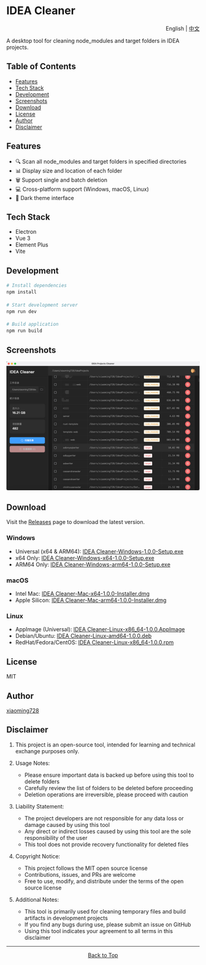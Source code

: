 # IDEA Cleaner

<div align="right">

English | [中文](README.md)

</div>

A desktop tool for cleaning node_modules and target folders in IDEA projects.

## Table of Contents

- [Features](#features)
- [Tech Stack](#tech-stack)
- [Development](#development)
- [Screenshots](#screenshots)
- [Download](#download)
- [License](#license)
- [Author](#author)
- [Disclaimer](#disclaimer)

## Features

- 🔍 Scan all node_modules and target folders in specified directories
- 📊 Display size and location of each folder
- 🗑️ Support single and batch deletion
- 💻 Cross-platform support (Windows, macOS, Linux)
- 🌙 Dark theme interface

## Tech Stack

- Electron
- Vue 3
- Element Plus
- Vite

## Development

```bash
# Install dependencies
npm install

# Start development server
npm run dev

# Build application
npm run build
```

## Screenshots

![IDEA Cleaner Main Interface](screenshots/main.png)

## Download

Visit the [Releases](../../releases) page to download the latest version.

### Windows
- Universal (x64 & ARM64): [IDEA Cleaner-Windows-1.0.0-Setup.exe](../../releases/download/v1.0.0/IDEA%20Cleaner-Windows-1.0.0-Setup.exe)
- x64 Only: [IDEA Cleaner-Windows-x64-1.0.0-Setup.exe](../../releases/download/v1.0.0/IDEA%20Cleaner-Windows-x64-1.0.0-Setup.exe)
- ARM64 Only: [IDEA Cleaner-Windows-arm64-1.0.0-Setup.exe](../../releases/download/v1.0.0/IDEA%20Cleaner-Windows-arm64-1.0.0-Setup.exe)

### macOS
- Intel Mac: [IDEA Cleaner-Mac-x64-1.0.0-Installer.dmg](../../releases/download/v1.0.0/IDEA%20Cleaner-Mac-x64-1.0.0-Installer.dmg)
- Apple Silicon: [IDEA Cleaner-Mac-arm64-1.0.0-Installer.dmg](../../releases/download/v1.0.0/IDEA%20Cleaner-Mac-arm64-1.0.0-Installer.dmg)

### Linux
- AppImage (Universal): [IDEA Cleaner-Linux-x86_64-1.0.0.AppImage](../../releases/download/v1.0.0/IDEA%20Cleaner-Linux-x86_64-1.0.0.AppImage)
- Debian/Ubuntu: [IDEA Cleaner-Linux-amd64-1.0.0.deb](../../releases/download/v1.0.0/IDEA%20Cleaner-Linux-amd64-1.0.0.deb)
- RedHat/Fedora/CentOS: [IDEA Cleaner-Linux-x86_64-1.0.0.rpm](../../releases/download/v1.0.0/IDEA%20Cleaner-Linux-x86_64-1.0.0.rpm)

## License

MIT

## Author

[xiaoming728](https://xiaoming728.com)

## Disclaimer

1. This project is an open-source tool, intended for learning and technical exchange purposes only.

2. Usage Notes:
   - Please ensure important data is backed up before using this tool to delete folders
   - Carefully review the list of folders to be deleted before proceeding
   - Deletion operations are irreversible, please proceed with caution

3. Liability Statement:
   - The project developers are not responsible for any data loss or damage caused by using this tool
   - Any direct or indirect losses caused by using this tool are the sole responsibility of the user
   - This tool does not provide recovery functionality for deleted files

4. Copyright Notice:
   - This project follows the MIT open source license
   - Contributions, issues, and PRs are welcome
   - Free to use, modify, and distribute under the terms of the open source license

5. Additional Notes:
   - This tool is primarily used for cleaning temporary files and build artifacts in development projects
   - If you find any bugs during use, please submit an issue on GitHub
   - Using this tool indicates your agreement to all terms in this disclaimer

---
<div align="center">
<a href="#idea-cleaner">Back to Top</a>
</div> 